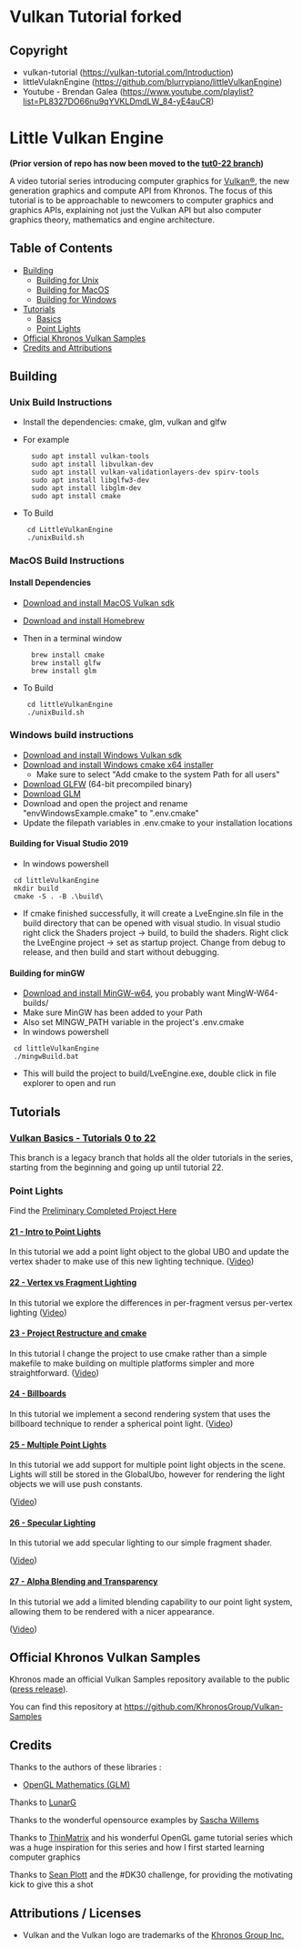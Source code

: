# Vulkan Tutorial forked

## Copyright
 - vulkan-tutorial (https://vulkan-tutorial.com/Introduction)
 - littleVulaknEngine (https://github.com/blurrypiano/littleVulkanEngine)
 - Youtube - Brendan Galea (https://www.youtube.com/playlist?list=PL8327DO66nu9qYVKLDmdLW_84-yE4auCR)

# Little Vulkan Engine

**(Prior version of repo has now been moved to the [tut0-22 branch](https://github.com/blurrypiano/littleVulkanEngine/tree/tut0-22))**

A video tutorial series introducing computer graphics for [Vulkan®](https://www.khronos.org/vulkan/), the new generation graphics and compute API from Khronos. The focus of this tutorial is to be approachable to newcomers to computer graphics and graphics APIs, explaining not just the Vulkan API but also computer graphics theory, mathematics and engine architecture.

## Table of Contents

- [Building](#Building)
  - [Building for Unix](#UnixBuild)
  - [Building for MacOS](#MacOSBuild)
  - [Building for Windows](#WindowsBuild)
- [Tutorials](#Tutorials)
  - [Basics](#Basics)
  - [Point Lights](#PointLights)
- [Official Khronos Vulkan Samples](#Khronossamples)
- [Credits and Attributions](#CreditsAttributions)

## <a name="Building"></a> Building

### <a name="UnixBuild"></a> Unix Build Instructions

- Install the dependencies: cmake, glm, vulkan and glfw

- For example
  ```
    sudo apt install vulkan-tools
    sudo apt install libvulkan-dev
    sudo apt install vulkan-validationlayers-dev spirv-tools
    sudo apt install libglfw3-dev
    sudo apt install libglm-dev
    sudo apt install cmake
  ```
- To Build
  ```
   cd LittleVulkanEngine
   ./unixBuild.sh
  ```

### <a name="MacOSBuild"></a> MacOS Build Instructions

#### Install Dependencies

- [Download and install MacOS Vulkan sdk](https://vulkan.lunarg.com/)
- [Download and install Homebrew](https://brew.sh/)

- Then in a terminal window

  ```
    brew install cmake
    brew install glfw
    brew install glm
  ```

- To Build
  ```
   cd littleVulkanEngine
   ./unixBuild.sh
  ```

### <a name="WindowsBuild"></a> Windows build instructions

- [Download and install Windows Vulkan sdk](https://vulkan.lunarg.com/)
- [Download and install Windows cmake x64 installer](https://cmake.org/download/)
  - Make sure to select "Add cmake to the system Path for all users"
- [Download GLFW](https://www.glfw.org/download.html) (64-bit precompiled binary)
- [Download GLM](https://github.com/g-truc/glm/releases)
- Download and open the project and rename "envWindowsExample.cmake" to ".env.cmake"
- Update the filepath variables in .env.cmake to your installation locations

#### Building for Visual Studio 2019

- In windows powershell

```
 cd littleVulkanEngine
 mkdir build
 cmake -S . -B .\build\
```

- If cmake finished successfully, it will create a LveEngine.sln file in the build directory that can be opened with visual studio. In visual studio right click the Shaders project -> build, to build the shaders. Right click the LveEngine project -> set as startup project. Change from debug to release, and then build and start without debugging.

#### Building for minGW

- [Download and install MinGW-w64](https://www.mingw-w64.org/downloads/), you probably want MingW-W64-builds/
- Make sure MinGW has been added to your Path
- Also set MINGW_PATH variable in the project's .env.cmake
- In windows powershell

```
 cd littleVulkanEngine
 ./mingwBuild.bat
```

- This will build the project to build/LveEngine.exe, double click in file explorer to open and run

## <a name="Tutorials"></a> Tutorials

### [Vulkan Basics - Tutorials 0 to 22](https://github.com/blurrypiano/littleVulkanEngine/tree/tut0-22)

This branch is a legacy branch that holds all the older tutorials in the series, starting from the beginning and going up until tutorial 22.

### <a name="PointLights"></a> Point Lights

Find the [Preliminary Completed Project Here](https://github.com/blurrypiano/littleVulkanEngine/tree/pointLights)

#### [21 - Intro to Point Lights](https://github.com/blurrypiano/littleVulkanEngine/tree/master/littleVulkanEngine/tutorial21)

In this tutorial we add a point light object to the global UBO and update the vertex shader to make use of this new lighting technique. ([Video](https://youtu.be/Z1lLwAEMt4M))

#### [22 - Vertex vs Fragment Lighting](https://github.com/blurrypiano/littleVulkanEngine/tree/master/littleVulkanEngine/tutorial22)

In this tutorial we explore the differences in per-fragment versus per-vertex lighting ([Video](https://youtu.be/YnMyKHfrgU4))

#### [23 - Project Restructure and cmake](https://github.com/blurrypiano/littleVulkanEngine/tree/tut23)

In this tutorial I change the project to use cmake rather than a simple makefile to make building on multiple platforms simpler and more straightforward. ([Video](https://youtu.be/ZuHK_5cJ6B8))

#### [24 - Billboards](https://github.com/blurrypiano/littleVulkanEngine/tree/tut24)

In this tutorial we implement a second rendering system that uses the billboard technique to render a spherical point light.
([Video](https://youtu.be/91-89b3wlSo))

#### [25 - Multiple Point Lights](https://github.com/blurrypiano/littleVulkanEngine/tree/tut25)

In this tutorial we add support for multiple point light objects in the scene. Lights will still be stored in the GlobalUbo, however for rendering the light objects we will use push constants.

([Video](https://youtu.be/1olS6ayckKM))

#### [26 - Specular Lighting](https://github.com/blurrypiano/littleVulkanEngine/tree/tut26)

In this tutorial we add specular lighting to our simple fragment shader.

([Video](https://youtu.be/8CTr0SKQ21U))

#### [27 - Alpha Blending and Transparency](https://github.com/blurrypiano/littleVulkanEngine/tree/tut27)

In this tutorial we add a limited blending capability to our point light system, allowing them to be rendered with a nicer appearance. 

([Video](https://youtu.be/uZqxj6tLDY4))

## <a name="Khronossamples"></a> Official Khronos Vulkan Samples

Khronos made an official Vulkan Samples repository available to the public ([press release](https://www.khronos.org/blog/vulkan-releases-unified-samples-repository?utm_source=Khronos%20Blog&utm_medium=Twitter&utm_campaign=Vulkan%20Repository)).

You can find this repository at https://github.com/KhronosGroup/Vulkan-Samples

## <a name="CreditsAttributions"></a> Credits

Thanks to the authors of these libraries :

- [OpenGL Mathematics (GLM)](https://github.com/g-truc/glm)

Thanks to [LunarG](http://www.lunarg.com)

Thanks to the wonderful opensource examples by [Sascha Willems](https://github.com/SaschaWillems/Vulkan)

Thanks to [ThinMatrix](https://www.youtube.com/user/ThinMatrix/featured) and his wonderful OpenGL game tutorial series which was a huge inspiration for this series and how I first started learning computer graphics

Thanks to [Sean Plott](https://day9.tv/) and the #DK30 challenge, for providing the motivating kick to give this a shot

## Attributions / Licenses

- Vulkan and the Vulkan logo are trademarks of the [Khronos Group Inc.](http://www.khronos.org)
